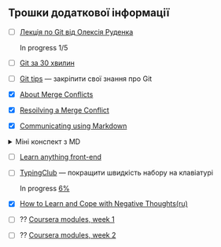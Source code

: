 ## Трошки додаткової інформації

- [ ] [Лекція по Git від Олексія Руденка](https://www.youtube.com/playlist?list=PLS8sEUxbfFY9MnPIFPTNlaS5xX7P5Ge-5)

   In progress 1/5

- [ ] [Git за 30 хвилин](https://codeguida.com/post/453)

- [ ] [Git tips](http://sixrevisions.com/web-development/git-tips/) — закріпити свої знання про Git

- [x] [About Merge Conflicts](https://docs.github.com/en/free-pro-team@latest/github/collaborating-with-issues-and-pull-requests/about-merge-conflicts)

- [x] [Resoilving a Merge Conflict](https://docs.github.com/en/free-pro-team@latest/github/collaborating-with-issues-and-pull-requests/resolving-a-merge-conflict-using-the-command-line)

- [x] [Communicating using Markdown](https://lab.github.com/githubtraining/communicating-using-markdown)

<details>
<summary> Міні конспект з MD</summary>

Комментарии можно делать отступами. Спецальные символы экранируются c помощью \ . Отступы, пробелы и переносы необходимы, без них отображение будет неправильным.

1. Заголовки
   ```
    # H1
    ## h2
    ### h3
    #### h4
    ##### h5
    ###### h6
   ```
   Пример отображения ниже :arrow_down:
 
2. Изображения

    `![alt text](img url)`

    Например:

    ![headers](md/headers_for_MD.png)

    или

    ![фото карточки с двух сторон](haha.pnh)


3. Ссылки

    `[желаемый текст](url)` - выглядит как ссылка со списком эмоджи ниже :arrow_down:

4. Эмоджи
  
    `:название:`
[Эмоджи, которые работают на гитхабе](https://gist.github.com/rxaviers/7360908)

5. Списки

    ``` 
   * или - Ненумерованный 1
   * или - Ненумерованный 2
       * или - Ненумерованный 2.1
       * или - Ненумерованный 2.2
   ```
   или
    ``` 
   1. Нумерованный 1
   2. Нумерованный 2
       1. Нумерованный 2.1
       2. Нумерованный 2.2
   ```
    Подпункты определяются отступами

- раз
- два
    - три
    * четыре
        * пять
        - шесть
      
![ordered list](md/ordered_list_for_MD.png)

6. Выделение текста
        
    `*text* or _text_` - *Italic*

    `**text** or __text__` - **Bold**

7. Цитаты (линия слева)

    `> Текст, который надо выделить` 
    > Выглядит так

8. Блоки кода

* инлайновый блок с кодом, выглядит так: `let a = 0`
    ``` 
    `текст кода`
    ```
* отдельный блок с кодом, выглядит так:

      ```
      текст кода
      ```
    Выглядит так:
    ```
    let a = 0;
    ```
* отдельный блок с кодом и подсветкой синтаксиса(можно выбрать)
 
      ```sh
      текст кода
      ```
    Выглядит так:
    ```sh
    let a = 0; 
    ```
    
9. Дропдаун

    ```sh
     <details>
        <summary> Заголовок </summary>
         Скрытй текст
     </details>
   ```
    выглядит как этот конспект


10. Таблицы 

    ```
    Первый хедер | Второй хедер 
    ------------ | ------------
    row 1 col 1  | row 1 col 2
    row 2 col 1  | row 2 col 2
    ```
    Kоличество колонок регклируется во втором ряду: - | - | - это три колонки.
    Для создания колонок надо минимум три -, строки создаются на новых линиях, прерывается отступом минимум в одну строкую.

    | Вот | так | вот |
    |-----|-----|-----|
    | на  | при | мер |

11. ToDo list

    ``` 
    - [x] - уже готово
    - [ ] - еще не готово
    ```
- [x] сделать конспект по md
- [ ] выучить всё остальное

    Можно заменить эмоджи, которые можно ставить с любой стороны от задачи 
`:white_check_mark:` => :white_check_mark:  и `:black_square_button:` =>  :black_square_button:
 
12. Short links
    ```
    @имя  - тегнуть
    url, #номер, GH-номер - ссылка на PR
    url, SHA, user@SHA - ccылка на commit
    ```
</details>

- [ ] [Learn anything front-end](https://learn-anything.xyz/web-development/front-end)

- [ ] [TypingClub](https://www.typingclub.com/) — покращити швидкість набору на клавіатурі
  
   In progress [6%](https://www.edclub.com/sportal/program-3.game) 

- [x] [How to Learn and Cope with Negative Thoughts(ru)](https://guides.hexlet.io/ru/learning/)

- [ ] ?? [Coursera modules, week 1](https://www.coursera.org/learn/introduction-git-github/home/week/1)

- [ ] ?? [Coursera modules, week 2](https://www.coursera.org/learn/introduction-git-github/home/week/2)